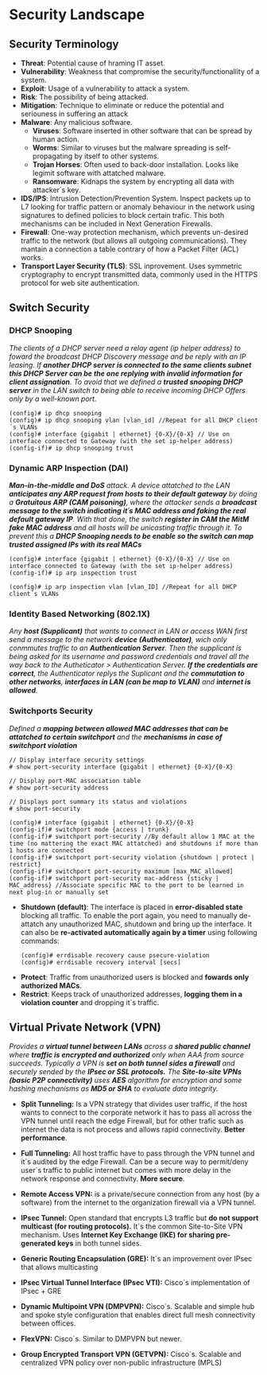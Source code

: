 # **Security Landscape**

## Security Terminology
- **Threat**: Potential cause of hraming IT asset.
- **Vulnerability**: Weakness that compromise the security/functionallity of a system.
- **Exploit**: Usage of a vulnerability to attack a system.
- **Risk**: The possibility of being attacked.
- **Mitigation**: Technique to eliminate or reduce the potential and seriouness in suffering an attack
- **Malware**: Any malicious software.
  - **Viruses**: Software inserted in other software that can be spread by human action.
  - **Worms**: Similar to viruses but the malware spreading is self-propagating by itself to other systems.
  - **Trojan Horses**: Often used to back-door installation. Looks like legimit software with attatched malware.
  - **Ransomware**: Kidnaps the system by encrypting all data with attacker´s key.
- **IDS/IPS**: Intrusion Detection/Prevention System. Inspect packets up to L7 looking for traffic pattern or anomaly behaviour in the network using signatures to defined policies to block certain trafic. This both mechanisms can be included in Next Generation Firewalls.
- **Firewall**: One-way protection mechanism, which prevents un-desired traffic to the network (but allows all outgoing communications). They mantain a connection a table contrary of how a Packet Filter (ACL) works.
- **Transport Layer Security (TLS)**: SSL inprovement. Uses symmetric cryptography to encrypt transmitted data, commonly used in the HTTPS protocol for web site authentication. 

## **Switch Security**

### DHCP Snooping
_The clients of a DHCP server need a relay agent (ip helper address) to foward the broadcast DHCP Discovery message and be reply with an IP leasing. If **another DHCP server is connected to the same clients subnet this DHCP Server can be the one replying with invalid information for client assignation**. To avoid that we defined a **trusted snooping DHCP server** in the LAN switch to being able to receive incoming DHCP Offers only by a well-known port._
```
(config)# ip dhcp snooping
(config)# ip dhcp snooping vlan [vlan_id] //Repeat for all DHCP client´s VLANs
(config)# interface {gigabit | ethernet} {0-X}/{0-X} // Use on interface connected to Gateway (with the set ip-helper address)
(config-if)# ip dhcp snooping trust
```

### Dynamic ARP Inspection (DAI)
_**Man-in-the-middle and DoS** attack. A device attatched to the LAN **anticipates any ARP request from hosts to their default gateway** by doing a **Gratuitous ARP (CAM poisoning)**, where the attacker sends a **broadcast message to the switch indicating it´s MAC address and faking the real default gateway IP**. With that done, the switch **register in CAM the MitM fake MAC address** and all hosts will be unicasting traffic through it. To prevent this a **DHCP Snooping needs to be enable so the switch can map trusted assigned IPs with its real MACs**_

```
(config)# interface {gigabit | ethernet} {0-X}/{0-X} // Use on interface connected to Gateway (with the set ip-helper address)
(config-if)# ip arp inspection trust

(config)# ip arp inspection vlan [vlan_ID] //Repeat for all DHCP client´s VLANs
```

### Identity Based Networking (802.1X)
_Any **host (Supplicant)** that wants to connect in LAN or access WAN first send a message to the network **device (Authenticator)**, wich only conmmutes traffic to an **Authentication Server**. Then the supplicant is being asked for its username and password credentials and travel all the way back to the Autheticator > Authentication Server. **If the credentials are correct**, the Authenticator replys the Suplicant and the **commutation to other networks**, **interfaces in LAN (can be map to VLAN)** and **internet is allowed**._

### Switchports Security
_Defined a **mapping between allowed MAC addresses that can be attatched to certain switchport** and the **mechanisms in case of switchport violation**_

```
// Display interface security settings
# show port-security interface {gigabit | ethernet} {0-X}/{0-X} 

// Display port-MAC association table
# show port-security address

// Displays port summary its status and violations
# show port-security
```
```
(config)# interface {gigabit | ethernet} {0-X}/{0-X} 
(config-if)# switchport mode {access | trunk}
(config-if)# switchport port-security //By default allow 1 MAC at the time (no mattering the exact MAC attatched) and shutdowns if more than 1 hosts are connected
(config-if)# switchport port-security violation {shutdown | protect | restrict}
(config-if)# switchport port-security maximum [max_MAC_allowed]
(config-if)# switchport port-security mac-address {sticky | MAC_address} //Associate specific MAC to the port to be learned in next plug-in or manually set
```
- **Shutdown (default)**: The interface is placed in **error-disabled state** blocking all traffic. To enable the port again, you need to manually de-attatch any unauthorized MAC, shutdown and bring up the interface. It can also be **re-activated automatically again by a timer** using following commands:
  ```
  (config)# errdisable recovery cause psecure-violation
  (config)# errdisable recovery interval [secs]
  ```
- **Protect**: Traffic from unauthorized users is blocked and **fowards only authorized MACs**.
- **Restrict**: Keeps track of unauthorized addresses, **logging them in a violation counter** and dropping it´s traffic.



## Virtual Private Network (VPN)

_Provides a **virtual tunnel between LANs** across a **shared public channel** where **traffic is encrypted and authorized** only when AAA from source succeeds. Typically a VPN is **set on both tunnel sides a firewall** and securely sended by the **IPsec or SSL protocols.** The **Site-to-site VPNs (basic P2P connectivity)** uses **AES** algorithm for encryption and some hashing mechanisms as **MD5 or SHA** to evaluate data integrity._ 

- **Split Tunneling:** Is a VPN strategy that divides user traffic, if the host wants to connect to the corporate network it has to pass all across the VPN tunnel until reach the edge Firewall, but for other trafic such as internet the data is not process and allows rapid connectivity. **Better performance**.
- **Full Tunneling:** All host traffic have to pass through the VPN tunnel and it´s audited by the edge Firewall. Can be a secure way to permit/deny user´s traffic to public internet but comes with more delay in the network response and connectivity. **More secure**.

- **Remote Access VPN:** is a private/secure connection from any host (by a software) from the internet to the organization firewall via a VPN tunnel.
- **IPsec Tunnel:** Open standard that encrypts L3 traffic but **do not support multicast (for routing protocols).** It´s the common Site-to-Site VPN mechanism. Uses **Internet Key Exchange (IKE) for sharing pre-generated keys** in both tunnel sides.
- **Generic Routing Encapsulation (GRE):** It´s an improvement over IPsec that allows multicasting
- **IPsec Virtual Tunnel Interface (IPsec VTI):** Cisco´s implementation of IPsec + GRE
- **Dynamic Multipoint VPN (DMPVPN):** Cisco´s. Scalable and simple hub and spoke style configuration that enables direct full mesh connectivity between offices.
- **FlexVPN:** Cisco´s. Similar to DMPVPN but newer.
- **Group Encrypted Transport VPN (GETVPN):** Cisco´s. Scalable and centralized VPN policy over non-public infrastructure (MPLS)